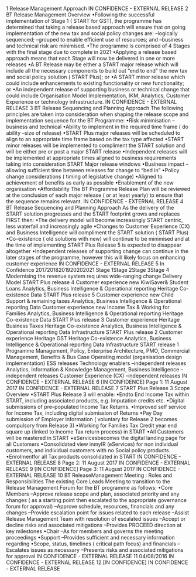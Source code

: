 1 Release Management Approach IN CONFIDENCE - EXTERNAL RELEASE 2 BT Release Management Overview •Following the successful implementation of Stage 1 ( START for GST), the programme has determined that taking a release based approach will ensure that on going implementation of the new tax and social policy changes are: –logically sequenced; –grouped to enable efficient use of resources; and –business and technical risk are minimised. •The programme is comprised of 4 Stages with the final stage due to complete in 2021 •Applying a release based approach means that each Stage will now be delivered in one or more releases •A BT Release may be either a START major release which will include all the necessary components to build out “end to end” the new tax and social policy solution ( START Plus); or •A START minor release which could include enhancements to existing functionality or new functionality; or •An independent release of supporting business or technical change that could include Organisation Model Implementation, IKM, Analytics, Customer Experience or technology infrastructure. IN CONFIDENCE - EXTERNAL RELEASE 3 BT Release Sequencing and Planning Approach The following principles are taken into consideration when shaping the release scope and implementation sequence for the BT Programme: •Risk minimisation –business and technical •Ability to implement in the required time frame ( do ability –size of release) •START Plus major releases will be scheduled to align to an appropriate time frame based on the tax type affected •START minor releases will be implemented to compliment the START solution and will be either pre or post a major START release •Independent releases will be implemented at appropriate times aligned to business requirements taking into consideration START Major release windows •Business impact –allowing sufficient time between releases for change to “bed in” •Policy change considerations ( timing of legislative change) •Aligned to achievement of benefits as early as possible •Enablement of the new organisation •Affordability The BT Programme Release Plan will be reviewed at the conclusion of each major release ( or at least yearly) to ensure that the sequence remains relevant. IN CONFIDENCE - EXTERNAL RELEASE 4 BT Release Sequencing and Planning Approach As the delivery of the START solution progresses and the START footprint grows and replaces FIRST then: •The delivery model will become increasingly START centric, less waterfall and increasingly agile •Changes to Customer Experience (CX) and Business Intelligence will compliment the START solution ( START Plus) •Co-existence ( old solutions with new) will continue to be minimised and at the time of implementing START Plus Release 5 is expected to disappear altogether •Independent releases of supporting change can continue in the later stages of the programme, however this will likely focus on enhancing customer experience IN CONFIDENCE - EXTERNAL RELEASE 5 In Confidence 20172018201920202021 Stage 1Stage 2Stage 3Stage 4 Modernising the revenue system req uires wide-ranging change Delivery Model START Plus release 4 Customer experience new KiwiSaver& Student Loans Analytics, Business Intelligence & Operational reporting Heritage Co-existence Data START Plus release 5 Customer experience new Child Support & remaining taxes Analytics, Business Intelligence & Operational reporting Data Customer experience new Income Tax & Working for Families Analytics, Business Intelligence & Operational reporting Heritage Co-existence Data START Plus release 3 Customer experience Heritage Business Taxes Heritage Co-existence Analytics, Business Intelligence & Operational reporting Data Infrastructure START Plus release 2 Customer experience Heritage GST Heritage Co-existence Analytics, Business Intelligence & Operational reporting Data Infrastructure START release 1 Programme Management, Policy, Enterprise Architecture, PMO, Commercial Management, Benefits & Bus Case Operating model (organisation design implementation) ESS releases Technology enablers –independent releases Analytics, Information & Knowledge Management, Business Intelligence –independent releases Customer Experience (CX) –independent releases IN CONFIDENCE - EXTERNAL RELEASE 6 \[IN CONFIDENCE\] Page 1: 11 August 2017 IN CONFIDENCE - EXTERNAL RELEASE 7 START Plus Release 3 Scope Overview •START Plus Release 3 will enable: ▪Endto End Income Tax within START, including associated products, e.g. Imputation credits etc. ▪Digital submissions of pre–populated Income Tax Returns. ▪Improved self service for Income Tax, including digital submission of Returns ▪Pay Day submission of Employer information ( voluntary for Release 2 becomes compulsory from Release 3) ▪Working for Families Tax Credit year end square up (linked to Income Tax return process) in START ▪All Customers will be mastered in START ▪eServicesbecomes the digital landing page for all Customers ▪Consolidated view inmyIR (eServices) for non individual customers, and individual customers with no Social policy products. ▪Enrolmentfor all Tax products consolidated in START IN CONFIDENCE - EXTERNAL RELEASE 8 Page 2: 11 August 2017 IN CONFIDENCE - EXTERNAL RELEASE 9 \[IN CONFIDENCE\] Page 3: 11 August 2017 IN CONFIDENCE - EXTERNAL RELEASE 10 BT ReleaseManagement Meeting : Roles and Responsibilities The existing Core Leads Meeting to transition to the Release Management Forum for the BT programme as follows: •Core Members –Approve release scope and plan, associated priority and any changes ( as a starting point then escalated to the appropriate governance forum for approval) –Approve schedule, resources, financials and any changes –Provide escalation point for issues related to each release –Assist Release Management Team with resolution of escalated issues –Accept or decline risks and associated mitigations –Provides PROCEED direction at key milestones •Chair –As for members and governs the meeting proceedings •Support –Provides sufficient and necessary information regarding •Scope, status, timelines ( critical path focus) and financials –Escalates issues as necessary –Presents risks and associated mitigations for approval IN CONFIDENCE - EXTERNAL RELEASE 11 04/08/2016 IN CONFIDENCE - EXTERNAL RELEASE 12 \[IN CONFIDENCE\] IN CONFIDENCE - EXTERNAL RELEASE